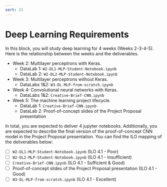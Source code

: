 ```yaml
---
sort: 21
---
```


# Deep Learning Requirements

In this block, you will study deep learning for 4 weeks (Weeks 2-3-4-5). Here is the relationship between the weeks and the deliverables.
- Week 2: Multilayer perceptrons with Keras.
  - DataLab 1: `W2-DL1-MLP-Student-Notebook.ipynb`
  - DataLab 2: `W2-DL2-MLP-Student-Notebook.ipynb`
- Week 3: Multilayer perceptrons without Keras.
  - DataLabs 1&2: `W3-DL-MLP-from-scratch.ipynb`
- Week 4: Convolutional neural networks with Keras.
  - DataLabs 1&2: `Creative-Brief-CNN.ipynb`
- Week 5: The machine learning project lifecycle.
  - DataLab 1: `Creative-Brief-CNN.ipynb`
  - DataLab 2: Proof-of-concept slides of the Project Proposal presentation

In total, you are expected to deliver 4 jupyter notebooks. Additionally, you are expected to describe the final version of the proof-of-concept CNN model in the Project Proposal presentation. You can find the ILO mapping of the deliverables below:

- [ ] `W2-DL1-MLP-Student-Notebook.ipynb` (ILO 4.1 - Poor)
- [ ] `W2-DL2-MLP-Student-Notebook.ipynb` (ILO 4.1 - Insufficient)
- [ ] `Creative-Brief-CNN.ipynb` (ILO 4.1 - Sufficient & Good)
- [ ] Proof-of-concept slides of the Project Proposal presentation (ILO 4.1 - Good)
- [ ] `W3-DL-MLP-from-scratch.ipynb` (ILO 4.1 - Excellent)
